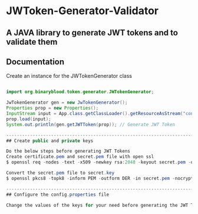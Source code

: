 # JWToken-Generator-Validator

A JAVA library to generate JWT tokens and to validate them
-----------------------------------------------------------------------------------------------------------------------------------
## Documentation

Create an instance for the JWTokenGenerator class
```java

import org.binaryblood.token.generator.JWTokenGenerator;

JwTokenGenerator gen = new JwTokenGenerator();
Properties prop = new Properties();
InputStream input = App.class.getClassLoader().getResourceAsStream("config.properties");
prop.load(input);
System.out.println(gen.getJWTToken(prop)); // Generate JWT Token

------------------------------------------------------------------------------------------------------------------------------------
## Create public and private keys

Do the below steps before generating JWT Tokens
Create certificate.pem and secret.pem file with open ssl
$ openssl req -nodes -text -x509 -newkey rsa:2048 -keyout secret.pem -out certificate.pem -days 356

Convert the secret.pem file to secret.key
$ openssl pkcs8 -topk8 -inform PEM -outform DER -in secret.pem -nocrypt > secret.key

------------------------------------------------------------------------------------------------------------------------------------
## Configure the config.properties file

Change the values of the keys for your need before generating the JWT Token
